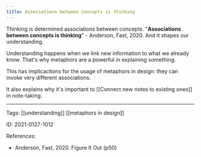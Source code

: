 ```yaml
---
title: Associations between concepts is thinking
---
```


Thinking is determined associations between concepts.
"**Associations between concepts is thinking**" - Anderson, Fast, 2020.
And it shapes our understanding.

Understanding happens when we link new information to what we already know. That's why metaphors are a powerful in explaining something. 

This has implicactions for the usage of metaphors in design: they can invoke very different associations.

It also explains why it's important to [[Connect new notes to existing ones]] in note-taking.

---

Tags: [[understanding]] [[metaphors in design]]

ID: 2021-0127-1012

References:
- Anderson, Fast, 2020. Figure It Out (p50)
